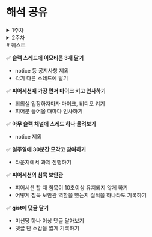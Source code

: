 # 해석 공유
<details>
        <summary>1주차</summary>
        <details>
            <summary>J132_서정범</summary>
            <p>
                개발자 원칙 01. 덕업 일치를 넘어서 중에서 도전 정신에 관련된 설명에 많은 감명을 받았습니다.
            </p>
            <p>
                이전부터 안정적인 것을 추구하고, 새로운 변화에 다소 거부감이 있었던 저는 사실 개발자라는 직업과는 맞지 않다고 생각을 자주 했습니다.
            </p>
            <p>
                하지만, 해당 책의 p.39에서도 나오듯이 <code>개발자는 그 자신이 생산 시설의 일부</code>인 특징을 가지고 있기에 이 진로를 선택했던 것입니다. 자신의 노력이 실력으로 이어지고 그것이 곧 성과로 이어진다는 특징은 저에게 매력적이었지만 개발자는 변화를 무서워하지 않고, 새로운 길을 개척해 나가는 것을 통해 성장의 기회를 잡아야 한다고 생각했습니다.
            </p>
            <p>
                이 때문에 거부감이 들어도 새로운 것에 도전해보는 노력을 계속해서 해왔고 그 과정은 쉽지 않았습니다. 이 책의 첫장의 필자는 도전하는 것에 두려움을 느끼기 보다 변화하는 것을 냉정하게 분석하고 적응하며 새로운 길을 개척하는 과정을 통해 성장해왔다고 설명을 해주었습니다.
            </p>
            <p>
                이것은 변화하기 위해 지금까지 노력해온 저에게 올바른 길을 걷고 있다고 말해주는 듯 했습니다.
            </p>
        </details>
        <details>
            <summary>J183_이석규</summary>
            <p>
                <strong>어떤 구절이 가장 인상깊었고, 이유가 무엇인가요?</strong>
            </p>
            <p>
                프로페셔널 커뮤니티를 조성하는 것을, 생산적인 동반자 관계를
            </p>
            <p>
                최근 혼자 프로그래밍 하는 것이 아니라 팀을 꾸려 하나의 목표(product)를 두고 같이 개발하다 보니, 좋은 사람들이 옆에 있는 것만으로도 좋은 시너지가 나는 것을 느꼈습니다.
            </p>
            <p>
                공동의 목표를 위해 노력하는 방법은 달랐지만, 개성 넘쳤고 배울 점이 많았습니다.
            </p>
            <p>
                <strong>부스트캠프에서 책 내용과 비슷한 경험을 해본적이 있나요?</strong>
            </p>
            <p>
                매일 11시 피어 리뷰를 하며 코드 리뷰 외에도 공부하는 방법, 목적, 마인드세팅등에 대해 이야기를 나누면서 외롭지 않았습니다.
            </p>
            <p>
                <strong>그 외 내가 해석한 내용을 나눕니다.</strong>
            </p>
            <p>
                최근 1달의 기한을 둔 대회를 진행하면서 애자일 방법의 중요성을 느꼈습니다. 어떻게 보면 형식의 애자일을 경험한 것 뿐일 수도 있지만, 급하게 변하는 목표와 방향성, 요구사항들에 맞추기 위해, 최소 단위로 작업을 구분하고 빠르게 최소기능을 완성시켜 피드백을 받고, 서로 피드백 하고, 발전해나가는 과정이 효율적이었다고 생각합니다.
            </p>
        </details>
        <details>
            <summary>J213_장서윤</summary>
            <p>
                <strong>분석만 하지말고, 구현을 해보자.</strong>
            </p>
            <p>
                이론을 알고있다 하더라도, 완벽하게 아는 것이 아닐 수 있다.
            </p>
            <p>
                이론을 실제로 구현하면서 디버깅해야지, 진짜 이해할 수 있다.
            </p>
            <p>
                이러한 이유로 cs 이론을 직접 구현하라고 했구나!를 깨달았다.
            </p>
            <p>
                <strong>성취감이 중요하다.</strong>
            </p>
            <p>
                큰 성취감보다는, 작더라도 많은 성취감을 느껴야 한다.
            </p>
            <p>
                성취감을 위해, 실천 가능한 작은 목표를 만들어야겠다.
            </p>
            <p>
                <strong>짝 프로그래밍을 왜 할까?</strong>
            </p>
            <p>
                짝 프로그래밍을 하기 위해선, 서로 의견을 주고 받아야한다. 그러기 위해선 내가 어떤 생각을 하고, 어떤 의도로 개발하는지 알아야 한다.
            </p>
        </details>
        <details>
            <summary>J031_김도훈</summary>
            <h3>소프트웨어 장인 - 산드로 만쿠소</h3>
            <p>
                <strong>애자일의 원칙</strong>
            </p>
            <p>
                애자일 방식을 적용해본 경험이 있습니다. 애자일 원칙은 절차적인 관점과 기술적인 관점 두 가지 원칙을 모두 지키며 진행해야 하는데, 실제 프로젝트를 하면서 절차적인 관점에만 초점이 있고, 기술적인 관점에서 많이 부족하다고 느꼈습니다. 개발자로서 가져야 할 기술적 역량과 책임감 역시 애자일의 원칙에 포함된다는 사실을 새롭게 알게 되었습니다.
            </p>
            <p>
                <strong>종합적인 역량을 키우자!</strong>
            </p>
            <p>
                린 스타트업 모델이 발달함에 따라 시대에 흐름에 발맞추어 개발자들에게 종합적인 역량을 요구하고 있는데, 사실 설계하고 다이어그램을 그리는 작업이 너무 재미없지만, 이것을 배우는 과정은 중요하고 필요로 하는 역량임을 알게 되었습니다.
            </p>
            <p>
                <strong>소프트웨어 품질이 최우선이 되어야 한다.</strong>
            </p>
            <p>
                마지막에 읽었던 구절 중에서 <strong>소프트웨어가 오래될수록 고통과 비용이 아닌 그 가치가 커져야 한다.</strong> 라는 말이 인상깊었는데, 유지보수 비용이 높은 애플리케이션의 개발은 고통스럽고 그저 시간이 지나면 없어지는 코드임을 알고 있지만, 실제로 그렇게 만들기에는 너무나 힘든 과정임을 충분히 알고 있습니다. 그렇지만 그 과정을 견디고 품질에 집중해야 한다는 것을 깨닫게 되었습니다.
            </p>
        </details>
        <details>
            <summary>K018_김희준</summary>
            <p>
                개발자원칙의 박성철 저자님의 덕업일치 부분을 읽었습니다. 저는 개발자로서 사회적 약자를 위한 아이템을 만들자는 막연한 목표를 가지고 있습니다.
            </p>
            <p>
                박성철님의 <code>쓸모 있는 일을 하자</code>라는 거대한 목표가 저에게 비슷한 결로 다가왔습니다. 박성철님의 커다란 목표를 이루기 위해 작은 목표들로 나누어 정리하는 점, 그리고 나누어진 목표를 변화하는 생각에 맞추어 조정하는 점을 보고 큰 목표를 이루기 위해서는 작은 목표들을 잘 설계하고 이루기 위해 노력해야한다는 점을 느꼈습니다.
            </p>
            <p>
                쓸모있는 일을 하기 위해서는 전문가가 되어야하고, 전문가가 되기 위해서는 <code>전문 역량과 일반 역량</code>을 모두 갖추어야 한다는 점를 기본으로 목표를 이루고 계속 해서 생각해신 점이 멋있다고 생각합니다. 일의 가치도 중요하지만, <code>동기와 연대의 중요성</code>을 중요하게 적으신 것도 인상 깊게 읽었습니다.
            </p>
            <p>
                연대라는 부분에서 ‘담쟁이’라는 시를 인용하셨는데, 저는 항상 문제를 마주치면 혼자 생각하고 혼자 해결하기 위해 노력했습니다. 하지만, 이번 챌린지를 함께하면서 슬랙에 질문하고, 피어세션을 통해서 해결하지 않은 부분을 답답하지 않게 잘 넘어갈 수 있었습니다.
            </p>
        </details>
        <details>
            <summary>S021_문영균</summary>
            <h3>개발자 원칙</h3>
            <aside>
                💡 어떤 일을 시작할 때면 그 일을 해야 할 개인적인 의미를 찾아 가능한 강한 내적 동기를 가지고 일하려고 의식적으로 노력했습니다. 정 동기가 찾아지지 않으면 일부러 제가 하고 싶은 일을 그 과제에 섞어놓기도 했습니다.
            </aside>
            <p><strong>인상 깊었던 이유</strong></p>
            <p>
                평소 동기부여가 되지 않으면 쉽게 집중을 못하는 경우가 생기고, 그때마다 어쩔 수 없다며 설렁설렁하는 경우가 많았습니다. 이 문장을 읽고 나는 동기를 가지려고 노력하지 않았다는 사실을 깨달았습니다.
            </p>
            <aside>
                💡 동기를 관리하는 사람은 자신의 에너지도 관리하고 지나치게 에너지를 소진하지 않으려고 노력합니다. 동기는 단순히 있고 없고 하는 것이 아닌 크기가 있는 양입니다.
            </aside>
            <p><strong>인상 깊었던 이유</strong></p>
            <p>
                예전에는 “최선을 다한다” 라는 것을 생각 할 때 자신이 가지고 있는 100%를 쏟아부어야 한다. 라고 생각했던 적이 있습니다. 그러나 저는 그런 식으로 100%를 쏟는다면 금세 지쳐 나가떨어지게 되어 저에게 “최선을 다한다.” 라는 의미는 여력을 10%정도 남겨놓고 나머지를 쏟아붓는 것이라고 생각하고 있었는데, 마치 이것이 동기를 관리한다는 것과 비슷하게 여겨져 공감이 되었습니다.
            </p>
        </details>
    </details>

<details>
        <summary>2주차</summary>
        <details>
            <summary>K025_박재우</summary>
                내용~~~
        </details>
</details>
# 퀘스트

✅ **슬랙 스레드에 이모티콘 3개 달기**

- notice 등 공지사항 제외
- 각기 다른 스레드에 달기

✅ **피어세션때 가장 먼저 마이크 키고 인사하기**

- 회의실 입장하자마자 마이크, 비디오 켜기
- 피어분 들어올 때마다 인사하기

✅ **아무 슬랙 채널에 스레드 하나 올려보기**

- notice 제외

✅ **일주일에 30분간 모각코 참여하기**

- 라운지에서 과제 진행하기

✅ **피어세션의 침묵 보안관**

- 피어세션 할 때 침묵이 10초이상 유지되지 않게 하기
- 어떻게 침묵 보안관 역할을 했는지 실적을 하나라도 기록하기

✅ **gist에 댓글 달기**

- 미션당 하나 이상 댓글 달아보기
- 댓글 단 소감을 짧게 기록하기
